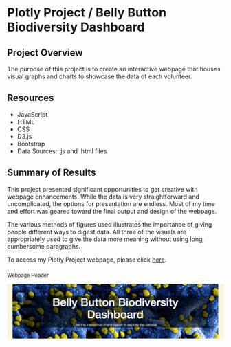 # Plotly Project / Belly Button Biodiversity Dashboard

## Project Overview

The purpose of this project is to create an interactive webpage that houses visual graphs and charts to showcase the data of each volunteer. 

## Resources
* JavaScript  
* HTML
* CSS
* D3.js 
* Bootstrap
* Data Sources: .js and .html files

## Summary of Results
This project presented significant opportunities to get creative with webpage enhancements. While the data is very straightforward and uncomplicated, the options for presentation are endless. Most of my time and effort was geared toward the final output and design of the webpage. 

The various methods of figures used illustrates the importance of giving people different ways to digest data. All three of the visuals are appropriately used to give the data more meaning without using long, cumbersome paragraphs. 

To access my Plotly Project webpage, please click [here](https://kelfang.github.io/plotly_project/).

<sub>Webpage Header</sub>

![header_image](https://github.com/Kelfang/plotly_project/blob/main/images/header_image.png)

